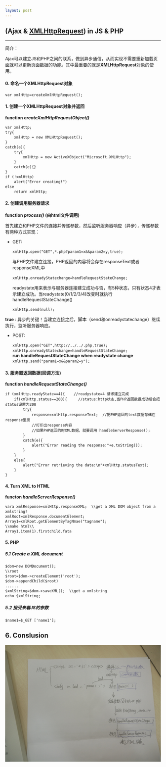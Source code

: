 ```yaml
---
layout: post
---
```


## (Ajax & [XMLHttpRequest](http://www.w3schools.com/xml/dom_http.asp)) in JS & PHP

***

简介：
	
Ajax可以建立JS和PHP之间的联系，做到异步通信，从而实现不需要重新加载页面就可以更新页面数据的功能。其中最重要的就是**XMLHttpRequest**对象的使用。

#### 0. 命名一个XMLHttpRequest对象

	var xmlHttp=createXmlHttpRequest();

#### 1. 创建一个XMLHttpRequest对象并返回 

**function *createXmlHttpRequestObject()***

	var xmlHttp;
	try{
		xmlHttp = new XMLHttpRequest();
	}
	catch(e){
		try{
			xmlHttp = new ActiveXObject("Microsoft.XMLHttp");
		}
		catch(e){}
	}
	if (!xmlHttp)
		alert("Error creating!")
	else
		return xmlHttp;

#### 2. 创建调用服务器请求 

**function *process()* (由html文件调用)**

首先建立和PHP文件的连接并传递参数，然后监听服务器响应（异步），传递参数有两种方式实现：

* GET:        

	`xmlHttp.open("GET",*.php?param1=x&&param2=y,true);`
	
	与PHP文件建立连接，PHP返回的内容将会存在responseText或者responseXML中

	`xmlHttp.onreadyStatechange=handleRequestStateChange;`
	
	readystate用来表示与服务器连接建立成功与否，有5种状态，只有状态4才表示建立成功。当readystate(0/1/2/3/4)改变时就执行handleRequestStateChange()	
	
	`xmlHttp.send(null);`
	

**true** : 异步的关键！当建立连接之后，脚本（send和onreadystatechange）继续执行，监听服务器响应。

* POST:            

	`xmlHttp.open("GET",http://../../.php,true);`
	`xmlHttp.onreadyStatechange=handleRequestStateChange;`   
	**run handleRequestStateChange when readystate change**
	`xmlHttp.send("param1=x&&param2=y");`

#### 3. 服务器返回数据(回调方法)

**function *handleRequestStateChange()***

	if (xmlHttp.readyState==4){    //readystate=4 请求建立完成
		if(xmlHttp.status==200){     //status:http状态,当PHP返回数据成功后会把status设置为200
			try{
				response=xmlHttp.responseText;  //把PHP返回的text数据存储在response里面 
				//打印出response内容
				//如果PHP返回的时XML数据，就要调用 handleServerResponse();
			}
			catch(e){					
				alert("Error reading the response:"+e.toString());
			}
		}
		else{
			alert("Error retrieving the data:\n"+xmlHttp.statusText);
		}
	}  


#### 4. Turn XML to HTML

**functon *handleServerResponse()***


	vara xmlResponse=xmlHttp.responseXML;  \\get a XML DOM object from a xmlstring!
	xmlRoot=xmlResponse.documentElement;
	Array1=xmlRoot.getElementByTagNmae("tagname");
	\\make html\\
	Array1.item(1).firstchild.fata


#### 5. PHP

##### 5.1 Create a XML document
	
	$dom=new DOMDocument();
	\\root 
	$root=$dom->createElement('root');
	$dom->appendChild($root)
	......
	$xmlString=$dom->saveXML();  \\get a xmlstring
	echo $xmlString;

##### 5.2 接受来着JS的参数

	$name1=$_GET ['name1'];

## 6. Conslusion

![flow](Ajax)

